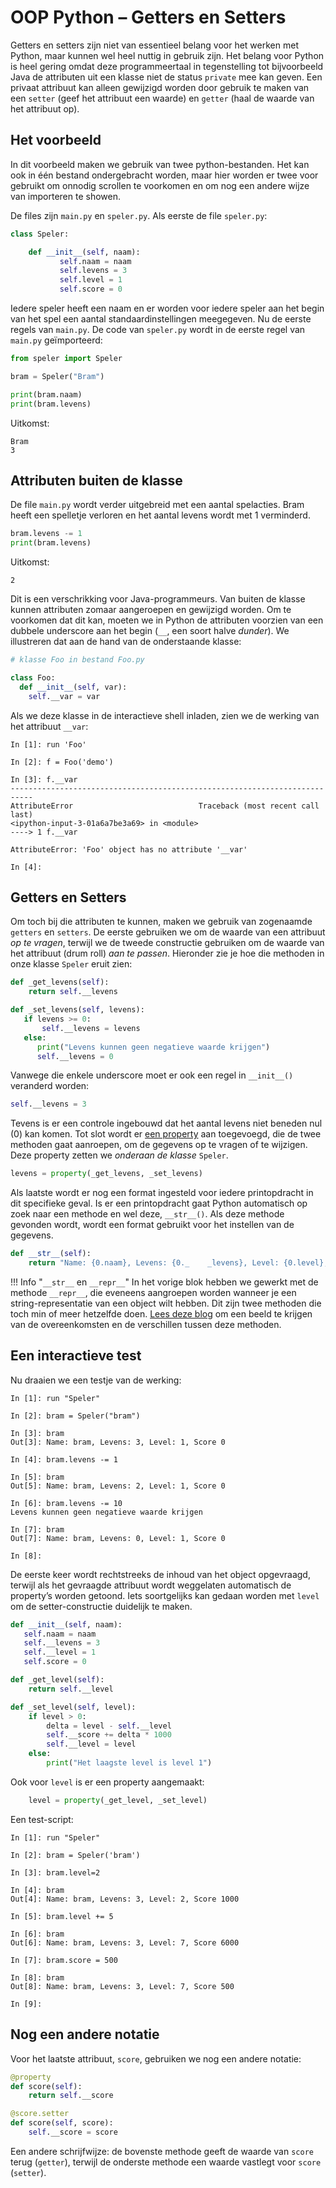 # OOP Python – Getters en Setters

Getters en setters zijn niet van essentieel belang voor het werken met Python, maar kunnen wel heel nuttig in gebruik zijn. Het belang voor Python is heel gering omdat deze programmeertaal in tegenstelling tot bijvoorbeeld Java de attributen uit een klasse niet de status `private` mee kan geven. Een privaat attribuut kan alleen gewijzigd worden door gebruik te maken van een `setter` (geef het attribuut een waarde) en `getter` (haal de waarde van het attribuut op).

## Het voorbeeld

In dit voorbeeld maken we gebruik van twee python-bestanden. Het kan ook in één bestand ondergebracht worden, maar hier worden er twee voor gebruikt om onnodig scrollen te voorkomen en om nog een andere wijze van importeren te showen.

De files zijn `main.py` en `speler.py`. Als eerste de file `speler.py`:

```python
class Speler:

    def __init__(self, naam):
           self.naam = naam
           self.levens = 3
           self.level = 1
           self.score = 0
```

Iedere speler heeft een naam en er worden voor iedere speler aan het begin van het spel een aantal standaardinstellingen meegegeven. Nu de eerste regels van `main.py`. De code van `speler.py` wordt in de eerste regel van `main.py` geïmporteerd:

```python
from speler import Speler

bram = Speler("Bram")

print(bram.naam)
print(bram.levens)
```

Uitkomst:

```
Bram
3
```

## Attributen buiten de klasse

De file `main.py` wordt verder uitgebreid met een aantal spelacties. Bram heeft een spelletje verloren en het aantal levens wordt met 1 verminderd.

```python
bram.levens -= 1
print(bram.levens)
```

Uitkomst:

```
2
```

Dit is een verschrikking voor Java-programmeurs. Van buiten de klasse kunnen attributen zomaar aangeroepen en gewijzigd worden. Om te voorkomen dat dit kan, moeten we in Python de attributen voorzien van een dubbele underscore aan het begin (`__`, een soort halve *dunder*). We illustreren dat aan de hand van de onderstaande klasse:

```python hl_lines="5"
# klasse Foo in bestand Foo.py

class Foo:
  def __init__(self, var):
    self.__var = var 
```

Als we deze klasse in de interactieve shell inladen, zien we de werking van het attribuut `__var`:

```ipyhton
In [1]: run 'Foo'

In [2]: f = Foo('demo')

In [3]: f.__var
---------------------------------------------------------------------------
AttributeError                            Traceback (most recent call last)
<ipython-input-3-01a6a7be3a69> in <module>
----> 1 f.__var

AttributeError: 'Foo' object has no attribute '__var'

In [4]: 
```

## Getters en Setters

Om toch bij die attributen te kunnen, maken we gebruik van zogenaamde `getters` en `setters`. De eerste gebruiken we om de waarde van een attribuut *op te vragen*, terwijl we de tweede constructie gebruiken om de waarde van het attribuut (drum roll) *aan te passen*. Hieronder zie je hoe die methoden in onze klasse `Speler` eruit zien:


```python
def _get_levens(self):
    return self.__levens

def _set_levens(self, levens):
   if levens >= 0:
       self.__levens = levens
   else:
      print("Levens kunnen geen negatieve waarde krijgen")
      self.__levens = 0
```

Vanwege die enkele underscore moet er ook een regel in `__init__()` veranderd worden:

```python
self.__levens = 3
```

Tevens is er een controle ingebouwd dat het aantal levens niet beneden nul (0) kan komen. Tot slot wordt er [een property](https://docs.python.org/3.8/library/functions.html#property) aan toegevoegd, die de twee methoden gaat aanroepen, om de gegevens op te vragen of te wijzigen. Deze property zetten we *onderaan de klasse* `Speler`.

```python
levens = property(_get_levens, _set_levens)
``` 

Als laatste wordt er nog een format ingesteld voor iedere printopdracht in dit specifieke geval. Is er een printopdracht gaat Python automatisch op zoek naar een methode en wel deze, `__str__()`. Als deze methode gevonden wordt, wordt een format gebruikt voor het instellen van de gegevens.

```python
def __str__(self):
    return "Name: {0.naam}, Levens: {0._    _levens}, Level: {0.level}, Score {0.score}".format(self)
```

!!! Info "`__str__` en `__repr__`"
    In het vorige blok hebben we gewerkt met de methode `__repr__`, die eveneens aangroepen worden wanneer je een string-representatie van een object wilt hebben. Dit zijn twee methoden die toch min of meer hetzelfde doen. [Lees deze blog](https://pythonprogramming.net/__str__-__repr__-intermediate-python-tutorial/) om een beeld te krijgen van de overeenkomsten en de verschillen tussen deze methoden.

## Een interactieve test

Nu draaien we een testje van de werking:

```ipython
In [1]: run "Speler"

In [2]: bram = Speler("bram")

In [3]: bram
Out[3]: Name: bram, Levens: 3, Level: 1, Score 0

In [4]: bram.levens -= 1

In [5]: bram
Out[5]: Name: bram, Levens: 2, Level: 1, Score 0

In [6]: bram.levens -= 10
Levens kunnen geen negatieve waarde krijgen

In [7]: bram
Out[7]: Name: bram, Levens: 0, Level: 1, Score 0

In [8]: 
```

De eerste keer wordt rechtstreeks de inhoud van het object opgevraagd, terwijl als het gevraagde attribuut wordt weggelaten automatisch de property’s worden getoond. Iets soortgelijks kan gedaan worden met `level` om de setter-constructie duidelijk te maken. 

```python hl_lines="4"
def __init__(self, naam):
   self.naam = naam
   self.__levens = 3
   self.__level = 1
   self.score = 0

def _get_level(self):
    return self.__level

def _set_level(self, level):
    if level > 0:
        delta = level - self.__level
        self.__score += delta * 1000
        self.__level = level
    else:
        print("Het laagste level is level 1") 
```

Ook voor `level` is er een property aangemaakt:

```python
    level = property(_get_level, _set_level)
```

Een test-script:

```ipython
In [1]: run "Speler"

In [2]: bram = Speler('bram')

In [3]: bram.level=2

In [4]: bram
Out[4]: Name: bram, Levens: 3, Level: 2, Score 1000

In [5]: bram.level += 5

In [6]: bram
Out[6]: Name: bram, Levens: 3, Level: 7, Score 6000

In [7]: bram.score = 500

In [8]: bram
Out[8]: Name: bram, Levens: 3, Level: 7, Score 500

In [9]: 
```

## Nog een andere notatie

Voor het laatste attribuut, `score`, gebruiken we nog een andere notatie:

```python
@property
def score(self):
    return self.__score

@score.setter
def score(self, score):
    self.__score = score
```
        
Een andere schrijfwijze: de bovenste methode geeft de waarde van `score` terug (`getter`), terwijl de onderste methode een waarde vastlegt voor `score` (`setter`).